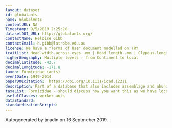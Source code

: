 ```yaml
---
layout: dataset
id: globalants
name: GlobalAnts
contentURL: NA
Timestamp: 9/5/2019 2:25:20
datasetDOI_URL: http://globalants.org/
contactName: Heloise Gibb
contactEmail: h.gibb@latrobe.edu.au
license: We have a "Terms of Use" document modelled on TRY
traitList: Head.width.across.eyes..mm | Head.length..mm | Clypeus.length..mm | 	Mandible.length..mm | Hind.femur.length..mm | Scape.length..mm | 	Weber.s.length..mm | Pronotum.width..mm | Inter.ocular.width..mm | 	Max.eye.width..mm | Whole.body.length..mm | Sculpturing | Pilosity | Number.of.Spines | Dominant.colour.head..Fig..16 | Dominant.colour.mesosoma..Fig..16 | Dominant.colour.gaster..Fig..16 | Polymorphism | Queen.number | Worker.number | Colony.type | Colony.founding | Nest.Site | Activity | Diet
higherGeography: Multiple levels - from Continent to local
decimalLatitude: -42.7
decimalLongitude: -171.8
taxon: Formicidae (ants)
eventDate: 1949-2014
paperDOIcitation:  https://doi.org/10.1111/icad.12211
description: Part of a database that also includes assemblage and abundance data for ants
taxaList: Formicidae - should discuss how you want this as we have localised morphospecies in a lot of datasets
usefulClasses: worker ants
dataStandard: 
standardizationScripts: 
---
```


Autogenerated by jmadin on 16 Septmeber 2019.
